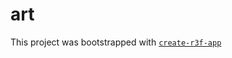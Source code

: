 # art

This project was bootstrapped with [`create-r3f-app`](https://github.com/utsuboco/create-r3f-app)